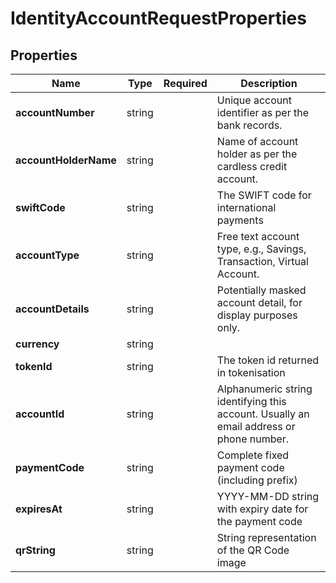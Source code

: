 # IdentityAccountRequestProperties



## Properties

| Name | Type | Required | Description |
| ------------ | ------------- | ------------- | ------------- |
| **accountNumber** | string |  | Unique account identifier as per the bank records. |
**accountHolderName** | string |  | Name of account holder as per the cardless credit account. |
**swiftCode** | string |  | The SWIFT code for international payments |
**accountType** | string |  | Free text account type, e.g., Savings, Transaction, Virtual Account. |
**accountDetails** | string |  | Potentially masked account detail, for display purposes only. |
**currency** | string |  |  |
**tokenId** | string |  | The token id returned in tokenisation |
**accountId** | string |  | Alphanumeric string identifying this account. Usually an email address or phone number. |
**paymentCode** | string |  | Complete fixed payment code (including prefix) |
**expiresAt** | string |  | YYYY-MM-DD string with expiry date for the payment code |
**qrString** | string |  | String representation of the QR Code image |


